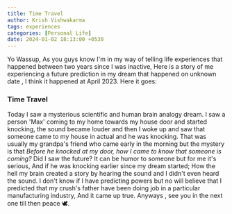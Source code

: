 ```yaml
---
title: Time Travel
author: Krish Vishwakarma
tags: experiences
categories: [Personal Life]
date: 2024-01-02 18:13:00 +0530
---
```


Yo Wassup, As you guys know I'm in my way of telling life experiences that happened between two years since I was inactive,
Here is a story of me experiencing a future prediction in my dream that happened on unknown date , I think it happened at April 2023. Here it goes:

### Time Travel
Today I saw a mysterious scientific and human brain analogy dream. I saw a person 'Max' coming to my home towards my house door and started knocking, the sound became louder and then I woke up and saw that someone came to my house in actual and he was knocking. That was usually my grandpa's friend who came early in the morning but the mystery is that _Before he knocked at my door, how I came to know that someone is coming?_ Did I saw the future? It can be humor to someone but for me it's serious, And if he was knocking earlier since my dream started; How the hell my brain created a story by hearing the sound and I didn't even heard the sound.
I don't know if I have predicting powers but no will believe that I predicted that my crush's father have been doing job in a particular manufacturing industry, And it came up true. 
Anyways , see you in the next one till then peace 🕊️.